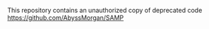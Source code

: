 This repository contains an unauthorized copy of deprecated code
https://github.com/AbyssMorgan/SAMP
